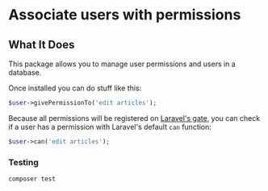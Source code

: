 # Associate users with permissions

## What It Does
This package allows you to manage user permissions and users in a database.

Once installed you can do stuff like this:

```php
$user->givePermissionTo('edit articles');
```

Because all permissions will be registered on [Laravel's gate](https://laravel.com/docs/authorization), you can check if a user has a permission with Laravel's default `can` function:

```php
$user->can('edit articles');
```

### Testing

``` bash
composer test
```
